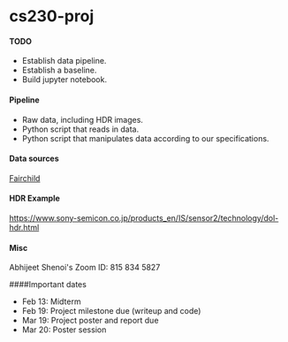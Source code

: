 # cs230-proj

#### TODO
* Establish data pipeline.
* Establish a baseline.
* Build jupyter notebook.

#### Pipeline
* Raw data, including HDR images.
* Python script that reads in data.
* Python script that manipulates data according to our specifications.

#### Data sources
[Fairchild](http://rit-mcsl.org/fairchild/HDR.html "Fairchild data")

#### HDR Example
https://www.sony-semicon.co.jp/products_en/IS/sensor2/technology/dol-hdr.html

#### Misc
Abhijeet Shenoi's Zoom ID: 815 834 5827

####Important dates
* Feb 13: Midterm
* Feb 19: Project milestone due (writeup and code)
* Mar 19: Project poster and report due
* Mar 20: Poster session

